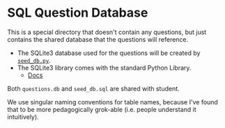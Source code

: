 # SQL Question Database

This is a special directory that doesn't contain any questions, but just contains the shared database that the questions will reference.

- The SQLite3 database used for the questions will be created by [`seed_db.py`](./seed_db.py).
- The SQLite3 library comes with the standard Python Library.
    - [Docs](https://docs.python.org/3/library/sqlite3.html)

Both `questions.db` and `seed_db.sql` are shared with student.

We use singular naming conventions for table names, because I've found that to be more pedagogically grok-able (i.e. people understand it intuitively).


